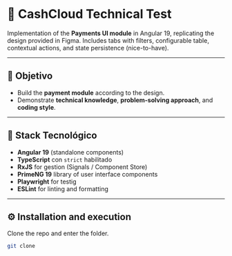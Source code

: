 # 💜 CashCloud Technical Test

Implementation of the **Payments UI module** in Angular 19, replicating the design provided in Figma.
Includes tabs with filters, configurable table, contextual actions, and state persistence (nice-to-have).

---

## 🎯 Objetivo
- Build the **payment module** according to the design.
- Demonstrate **technical knowledge**, **problem-solving approach**, and **coding style**.

---

## 🚀 Stack Tecnológico
- **Angular 19** (standalone components)
- **TypeScript** con `strict` habilitado
- **RxJS** for gestion (Signals / Component Store)
- **PrimeNG 19** library of user interface components
- **Playwright** for testig 
- **ESLint** for linting and formatting

---

## ⚙️ Installation and execution

Clone the repo and enter the folder.

```bash
git clone 


